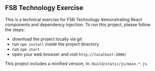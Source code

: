 
## FSB Technology Exercise

This is a technical exercise for FSB Technology demonstrating React components and dependency injection.
To run this project, please follow the steps:
- download the project locally via git
- run `npm install` inside the project directory
- run `npm start`
- open your web browser and visit `http://localhost:3000/`

This project includes a minified version, in `/build/static/js/main.*.js`.